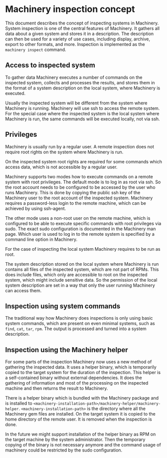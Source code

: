 # Machinery inspection concept

This document describes the concept of inspecting systems in Machinery. System
inspection is one of the central features of Machinery. It gathers all data
about a given system and stores it in a description. The description can then be
used for a variety of use cases, including display, archive, export to other
formats, and more. Inspection is implemented as the `machinery inspect` command.

## Access to inspected system

To gather data Machinery executes a number of commands on the inspected system,
collects and processes the results, and stores them in the format of a system
description on the local system, where Machinery is executed.

Usually the inspected system will be different from the system where Machinery
is running. Machinery will use ssh to access the remote system. For the special
case where the inspected system is the local system where Machinery is run, the
same commands will be executed locally, not via ssh.

## Privileges

Machinery is usually run by a regular user. A remote inspection does not
require root rights on the system where Machinery is run.

On the inspected system root rights are required for some commands which access
data, which is not accessible by a regular user.

Machinery supports two modes how to execute commands on a remote system with
root privileges. The default mode is to log in as root via ssh. So the root
account needs to be configured to be accessed by the user who runs Machinery.
This is done by copying the public ssh key of the Machinery user to the root
account of the inspected system. Machinery requires a password-less login to the
remote machine, which can be achieved by using ssh-agent.

The other mode uses a non-root user on the remote machine, which is configured
to be able to execute specific commands with root privileges via sudo. The
exact sudo configuration is documented in the Machinery man page. Which user is
used to log in to the remote system is specified by a command line option in
Machinery.

For the case of inspecting the local system Machinery requires to be run as
root.

The system description stored on the local system where Machinery is run
contains all files of the inspected system, which are not part of RPMs. This
does include files, which only are accessible to root on the inspected system,
which might include sensitive data. So the permission of the local system
description are set in a way that only the user running Machinery can access
them.

## Inspection using system commands

The traditional way how Machinery does inspections is only using basic system
commands, which are present on even minimal systems, such as `find`, `cat`,
`tar`, `rpm`. The output is processed and turned into a system description.

## Inspection using the Machinery helper

For some parts of the inspection Machinery now uses a new method of gathering
the inspected data. It uses a helper binary, which is temporarily copied to the
target system for the duration of the inspection. This helper is a
self-contained binary without external dependencies. It does the gathering of
information and most of the processing on the inspected machine and then returns
the result to Machinery.

There is a helper binary which is bundled with the Machinery package and is installed
to `<machinery-installation-path>/machinery-helper/machinery-helper`.
`<machinery-installation-path>` is the directory where all the Machinery gem files
are installed.
On the target system it is copied to the home directory of the remote user. It is
removed when the inspection is done.

In the future we might support installation of the helper binary as RPM on the
target machine by the system administrator. Then the temporary copying of the
binary is not necessary anymore and the command usage of machinery could be
restricted by the sudo configuration.
